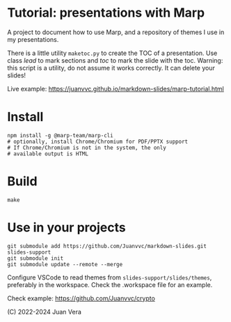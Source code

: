 # Tutorial: presentations with Marp

A project to document how to use Marp, and a repository of themes I use in my presentations.

There is a little utility `maketoc.py` to create the TOC of a presentation. Use class *lead* to mark sections and *toc* to mark the slide with the toc. Warning: this script is a utility, do not assume it works correctly. It can delete your slides!

Live example: <https://juanvvc.github.io/markdown-slides/marp-tutorial.html>

# Install

```
npm install -g @marp-team/marp-cli
# optionally, install Chrome/Chromium for PDF/PPTX support
# If Chrome/Chromium is not in the system, the only
# available output is HTML
```

# Build

```
make
```

# Use in your projects

```
git submodule add https://github.com/Juanvvc/markdown-slides.git slides-support
git submodule init
git submodule update --remote --merge
```

Configure VSCode to read themes from `slides-support/slides/themes`, preferably in the workspace. Check the .workspace file for an example.

Check example: <https://github.com/Juanvvc/crypto>

(C) 2022-2024 Juan Vera


